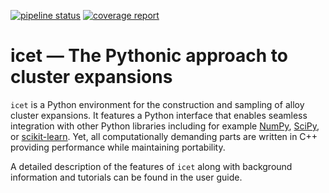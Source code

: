 [![pipeline status](https://gitlab.com/icet/icet-dev/badges/master/pipeline.svg)](https://gitlab.com/icet/icet-dev/commits/master)
[![coverage report](https://gitlab.com/icet/icet-dev/badges/master/coverage.svg)](https://icet.gitlab.io/icet-dev/.test/coverage)


icet &mdash; The Pythonic approach to cluster expansions
========================================================

`icet` is a Python environment for the construction and sampling of alloy
cluster expansions. It features a Python interface that enables seamless
integration with other Python libraries including for example
[NumPy](http://www.numpy.org/), [SciPy](https://www.scipy.org/), or
[scikit-learn](http://scikit-learn.org/). Yet, all computationally demanding parts are
written in C++ providing performance while maintaining portability.

A detailed description of the features of `icet` along with background
information and tutorials can be found in the user guide.
